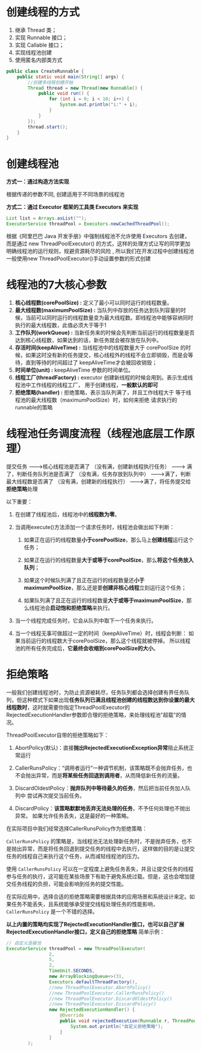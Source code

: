 # 创建线程的方式


1. 继承 Thread 类；
2. 实现 Runnable 接口；
3. 实现 Callable 接口；
4. 实现线程池创建
5. 使用匿名内部类方式
```java 
public class CreateRunnable {
    public static void main(String[] args) {
        //创建多线程创建开始
        Thread thread = new Thread(new Runnable() {
            public void run() {
                for (int i = 0; i < 10; i++) {
                    System.out.println("i:" + i);
                }
            }
        });
        thread.start();
    }
}
```

# 创建线程池


**方式一：通过构造方法实现**

根据传递的参数不同, 创建适用于不同场景的线程池


**方式二：通过 Executor 框架的工具类 Executors 来实现**

```java
List list = Arrays.asList("");
ExecutorService threadPool = Executors.newCachedThreadPool();
```

根据《阿里巴巴 Java 开发手册》中强制线程池不允许使用 Executors 去创建，而是通过 new ThreadPoolExecutor() 的方式，这样的处理方式让写的同学更加明确线程池的运行规则，规避资源耗尽的风险 , 所以我们在开发过程中创建线程池一般使用new ThreadPoolExecutor()手动设置参数的形式创建

# 线程池的7大核心参数

1. **核心线程数(corePoolSize) :** 定义了最小可以同时运行的线程数量。
2. **最大线程数(maximumPoolSize) :** 当队列中存放的任务达到队列容量的时候，当前可以同时运行的线程数量变为最大线程数。即线程池中能够容纳同时执行的最大线程数，此值必须大于等于1
3. **工作队列(workQueue) :** 当新任务来的时候会先判断当前运行的线程数量是否达到核心线程数，如果达到的话，新任务就会被存放在队列中。
4. **存活时间(keepAliveTime) :** 当线程池中的线程数量大于 corePoolSize 的时候，如果这时没有新的任务提交，核心线程外的线程不会立即销毁，而是会等待，直到等待的时间超过了 keepAliveTime才会被回收销毁；
5. **时间单位(unit) :** keepAliveTime 参数的时间单位。
6. **线程工厂(threadFactory) :** executor 创建新线程的时候会用到。表示生成线程池中工作线程的线程工厂， 用于创建线程，**一般默认的即可**
7. **拒绝策略(handler) :** 拒绝策略，表示当队列满了，并且工作线程大于 等于线程池的最大线程数（maximumPoolSize）时，如何来拒绝 请求执行的runnable的策略
# 线程池任务调度流程（线程池底层工作原理）
提交任务 
--->核心线程池是否满了
（没有满，创建新线程执行任务）
---> 满了，判断任务队列池是否满了
（没有满，任务存放到队列中）
--->满了，判断最大线程数是否满了
（没有满，创建新的线程执行）
--->满了，将任务提交给**拒绝策略**处理

以下重要：

1. 在创建了线程池后，线程池中的**线程数为零**。
    
2. 当调用execute()方法添加一个请求任务时，线程池会做出如下判断：
    
    1. 如果正在运行的线程数量**小于corePoolSize**，那么马上**创建线程**运行这个任务；
        
    2. 如果正在运行的线程数量**大于或等于corePoolSize**，那么**将这个任务放入队列**；
        
    3. 如果这个时候队列满了且正在运行的线程数量还**小于maximumPoolSize**，那么还是要**创建非核心线程**立刻运行这个任务；
        
    4. 如果队列满了且正在运行的线程数量**大于或等于maximumPoolSize**，那么线程池会**启动饱和拒绝策略**来执行。
        
3. 当一个线程完成任务时，它会从队列中取下一个任务来执行。
    
4. 当一个线程无事可做超过一定的时间（keepAliveTime）时，线程会判断： 如果当前运行的线程数大于corePoolSize，那么这个线程就被停掉。 所以线程池的所有任务完成后，**它最终会收缩到corePoolSize的大小**。
# 拒绝策略

一般我们创建线程池时，为防止资源被耗尽，任务队列都会选择创建有界任务队列，但这种模式下如果出现**任务队列已满且线程池创建的线程数达到你设置的最大线程数时**，这时就需要你指定ThreadPoolExecutor的RejectedExecutionHandler参数即合理的拒绝策略，来处理线程池"超载"的情况。

ThreadPoolExecutor自带的拒绝策略如下：

1. AbortPolicy(默认)：直接**抛出RejectedExecutionException异常**阻止系统正常运行
    
2. CallerRunsPolicy：“调用者运行”一种调节机制，该策略既不会抛弃任务，也不会抛出异常，而是**将某些任务回退到调用者**，从而降低新任务的流量。
    
3. DiscardOldestPolicy：**抛弃队列中等待最久的任务**，然后把当前任务加人队列中 尝试再次提交当前任务。
    
4. DiscardPolicy：**该策略默默地丢弃无法处理的任务**，不予任何处理也不抛出异常。 如果允许任务丢失，这是最好的一种策略。


在实际项目中我们经常选择CallerRunsPolicy作为拒绝策略：

`CallerRunsPolicy` 的策略是，当线程池无法处理新任务时，不是抛弃任务，也不是抛出异常，而是将任务回退到提交任务的线程中去执行，这样做的目的是让提交任务的线程自己来执行这个任务，从而减轻线程池的压力。

使用 `CallerRunsPolicy` 可以在一定程度上避免任务丢失，并且让提交任务的线程参与任务的执行，这可能在某些场景下有助于避免系统过载。但是，这也会增加提交任务线程的负担，可能会影响到任务的提交性能。

在实际应用中，选择合适的拒绝策略需要根据具体的应用场景和系统设计来定。如果任务不能丢失，且系统能够承受提交线程处理任务的性能影响，`CallerRunsPolicy` 是一个不错的选择。

**以上内置的策略均实现了RejectedExecutionHandler接口，也可以自己扩展RejectedExecutionHandler接口，定义自己的拒绝策略**
简单示例：
```java
// 自定义连接池
ExecutorService threadPool = new ThreadPoolExecutor(
				2, 
				5,
                2,
                TimeUnit.SECONDS,
                new ArrayBlockingQueue<>(3),
                Executors.defaultThreadFactory(),
                //new ThreadPoolExecutor.AbortPolicy()
                //new ThreadPoolExecutor.CallerRunsPolicy()
                //new ThreadPoolExecutor.DiscardOldestPolicy()
                //new ThreadPoolExecutor.DiscardPolicy()
		        new RejectedExecutionHandler() {
                    @Override
                    public void rejectedExecution(Runnable r, ThreadPoolExecutor executor) {
                        System.out.println("自定义拒绝策略");
                    }
                }
        );
```
